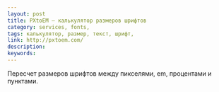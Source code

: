 ```yaml
---
layout: post
title: PXtoEM — калькулятор размеров шрифтов
category: services, fonts, 
tags: калькулятор, размер, текст, шрифт, 
link: http://pxtoem.com/
description: 
keywords: 
---
```


<p>Пересчет размеров шрифтов между пикселями, em, процентами и пунктами.</p>
